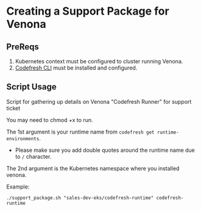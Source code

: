 # Creating a Support Package for Venona

## PreReqs

1. Kubernetes context must be configured to cluster running Venona.
1. [Codefresh CLI](https://codefresh-io.github.io/cli/installation/) must be installed and configured.

## Script Usage

Script for gathering up details on Venona "Codefresh Runner" for support ticket

You may need to chmod +x to run.

The 1st argument is your runtime name from `codefresh get runtime-environments`.

* Please make sure you add double quotes around the runtime name due to `/` character.

The 2nd argument is the Kubernetes namespace where you installed venona.

Example:

`./support_package.sh "sales-dev-eks/codefresh-runtime" codefresh-runtime`
